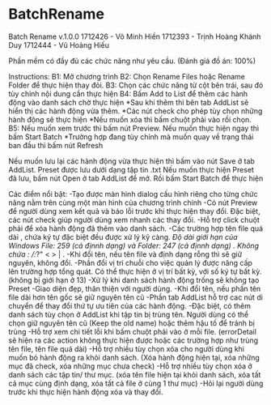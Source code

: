 # BatchRename
Batch Rename v.1.0.0
1712426 - Võ Minh Hiền
1712393 - Trịnh Hoàng Khánh Duy
1712444 - Vũ Hoàng Hiếu

Phần mềm có đầy đủ các chức năng như yêu cầu. (Đánh giá đồ án: 100%)

Instructions: 
B1: Mở chương trình
B2: Chọn Rename Files hoặc Rename Folder để thực hiện thay đỏi.
B3: Chọn các chức năng từ cột bên trái, sau đó tùy chỉnh nội dung cần thực hiện
B4: Bấm Add to List để thêm các hành động vào danh sách chờ thực hiện
*Sau khi thêm thì bên tab AddList sẽ hiển thị các hành động vừa thêm.
*Các nút check cho phép tùy chọn những hành động sẽ thực hiện
*Nếu muốn xóa thì bấm chuột phải vào rồi chọn.
B5: Nếu muốn xem trước thì bấm nút Preview. Nếu muốn thực hiện ngay thì bấm Start Batch
*Trường hợp đang tùy chỉnh mà muốn quay về trạng thái ban đầu thì bấm nút Refresh

Nếu muốn lưu lại các hành động vừa thực hiện thì bấm vào nút Save ở tab AddList. Preset được lưu dưới dạng tập tin .txt
Nếu muốn thực hiện Preset đã lưu, bấm nút Open ở tab AddList để mở. Rồi bấm Start Batch để thực hiện


Các điểm nổi bật:
-Tạo được màn hình dialog cấu hình riêng cho từng chức năng nằm trên cùng một màn hình của chương trình chính
-Có nút Preview để người dùng xem kết quả và báo lỗi trước khi thực hiện thay đổi. Đặc biệt, các nút check giúp người dùng xem nhanh các thay đổi.
-Hỗ trợ click chuột phải để xóa hành động đã thêm vào danh sách.
-Các trường hợp tên file quá dài , chứa ký tự đặc biệt đều được xử lý kỹ càng.
*Độ dài giới hạn của Windows File: 259 (cả địnnh dạng) và Folder: 247 (cả địnnh dạng) . Không chứa :   /:*?" < > | .
-Khi đổi tên, nếu tên file và định dạng rỗng thì sẽ giữ nguyên, không đổi.
-Phần đổi vị trí chuỗi cho việc quản lý được nâng cấp lên trường hợp tổng quát. Có thể thực hiện ở vị trí bất kỳ, với số ký tự bất kỳ. (không bị giới hạn ở 13)
-Xử lý khi danh sách hành động trống sẽ không tạo Preset
-Giao diện đẹp, thân thiện với người dùng.
-Khi đổi tên, nếu phần tên file dài hơn tên gốc sẽ giữ nguyên tên cũ
-Phần tab AddList hỗ trợ cac nút di chuyển để thay đổi thứ tự ưu tiên của các hành động.
-Đặc biệt, có thêm danh sách tùy chọn ở AddList khi tập tin bị trùng tên. Người dùng có thể chọn giữ nguyên tên cũ (Keep the old name) hoặc thêm hậu tố để tránh bị trùng
-Hỗ trợ xem chi tiết lỗi khi bấm chuột phải vào ở mỗi file. (errorDetail  sẽ hiện ra các action không thực hiện được hoặc các trường hợp như trùng tên file, tên file quá dài)
-Hỗ trợ nhiều tùy chọn xóa cho người dùng khi muốn bỏ hành động ra khỏi danh sách. (Xóa hành động hiện tại, xóa những mục đã check, xóa những mục chưa check)
-Hỗ trợ nhiều tùy chọn xóa ở danh sách các tập tin/ thư mục. (xóa tên file hiện tại khỏi danh sách, xóa tất cả mục cùng định dạng, xóa tất cả file ở cùng 1 thư mục)
-Hỏi lại người dùng trước khi thực hiện hành động xóa và thay đổi.
